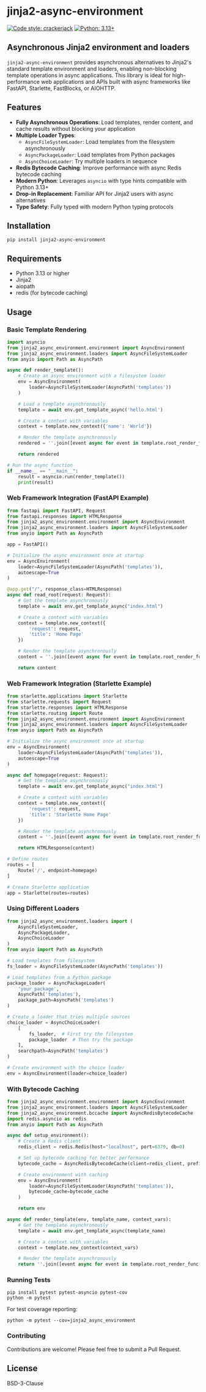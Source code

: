 # jinja2-async-environment

[![Code style: crackerjack](https://img.shields.io/badge/code%20style-crackerjack-000042)](https://github.com/lesleslie/crackerjack)
[![Python: 3.13+](https://img.shields.io/badge/python-3.13%2B-green)](https://www.python.org/downloads/)


## Asynchronous Jinja2 environment and loaders

`jinja2-async-environment` provides asynchronous alternatives to Jinja2's standard template environment and loaders, enabling non-blocking template operations in async applications. This library is ideal for high-performance web applications and APIs built with async frameworks like FastAPI, Starlette, FastBlocks, or AIOHTTP.

## Features

- **Fully Asynchronous Operations**: Load templates, render content, and cache results without blocking your application
- **Multiple Loader Types**:
  - `AsyncFileSystemLoader`: Load templates from the filesystem asynchronously
  - `AsyncPackageLoader`: Load templates from Python packages
  - `AsyncChoiceLoader`: Try multiple loaders in sequence
- **Redis Bytecode Caching**: Improve performance with async Redis bytecode caching
- **Modern Python**: Leverages `asyncio` with type hints compatible with Python 3.13+
- **Drop-in Replacement**: Familiar API for Jinja2 users with async alternatives
- **Type Safety**: Fully typed with modern Python typing protocols

## Installation

```
pip install jinja2-async-environment
```

## Requirements

- Python 3.13 or higher
- Jinja2
- aiopath
- redis (for bytecode caching)

## Usage

### Basic Template Rendering

```python
import asyncio
from jinja2_async_environment.environment import AsyncEnvironment
from jinja2_async_environment.loaders import AsyncFileSystemLoader
from anyio import Path as AsyncPath

async def render_template():
    # Create an async environment with a filesystem loader
    env = AsyncEnvironment(
        loader=AsyncFileSystemLoader(AsyncPath('templates'))
    )

    # Load a template asynchronously
    template = await env.get_template_async('hello.html')

    # Create a context with variables
    context = template.new_context({'name': 'World'})

    # Render the template asynchronously
    rendered = ''.join([event async for event in template.root_render_func(context)])

    return rendered

# Run the async function
if __name__ == "__main__":
    result = asyncio.run(render_template())
    print(result)
```

### Web Framework Integration (FastAPI Example)

```python
from fastapi import FastAPI, Request
from fastapi.responses import HTMLResponse
from jinja2_async_environment.environment import AsyncEnvironment
from jinja2_async_environment.loaders import AsyncFileSystemLoader
from anyio import Path as AsyncPath

app = FastAPI()

# Initialize the async environment once at startup
env = AsyncEnvironment(
    loader=AsyncFileSystemLoader(AsyncPath('templates')),
    autoescape=True
)

@app.get("/", response_class=HTMLResponse)
async def read_root(request: Request):
    # Get the template asynchronously
    template = await env.get_template_async("index.html")

    # Create a context with variables
    context = template.new_context({
        'request': request,
        'title': 'Home Page'
    })

    # Render the template asynchronously
    content = ''.join([event async for event in template.root_render_func(context)])

    return content
```

### Web Framework Integration (Starlette Example)

```python
from starlette.applications import Starlette
from starlette.requests import Request
from starlette.responses import HTMLResponse
from starlette.routing import Route
from jinja2_async_environment.environment import AsyncEnvironment
from jinja2_async_environment.loaders import AsyncFileSystemLoader
from anyio import Path as AsyncPath

# Initialize the async environment once at startup
env = AsyncEnvironment(
    loader=AsyncFileSystemLoader(AsyncPath('templates')),
    autoescape=True
)

async def homepage(request: Request):
    # Get the template asynchronously
    template = await env.get_template_async("index.html")

    # Create a context with variables
    context = template.new_context({
        'request': request,
        'title': 'Starlette Home Page'
    })

    # Render the template asynchronously
    content = ''.join([event async for event in template.root_render_func(context)])

    return HTMLResponse(content)

# Define routes
routes = [
    Route('/', endpoint=homepage)
]

# Create Starlette application
app = Starlette(routes=routes)
```

### Using Different Loaders

```python
from jinja2_async_environment.loaders import (
    AsyncFileSystemLoader,
    AsyncPackageLoader,
    AsyncChoiceLoader
)
from anyio import Path as AsyncPath

# Load templates from filesystem
fs_loader = AsyncFileSystemLoader(AsyncPath('templates'))

# Load templates from a Python package
package_loader = AsyncPackageLoader(
    'your_package',
    AsyncPath('templates'),
    package_path=AsyncPath('templates')
)

# Create a loader that tries multiple sources
choice_loader = AsyncChoiceLoader(
    [
        fs_loader,  # First try the filesystem
        package_loader  # Then try the package
    ],
    searchpath=AsyncPath('templates')
)

# Create environment with the choice loader
env = AsyncEnvironment(loader=choice_loader)
```

### With Bytecode Caching

```python
from jinja2_async_environment.environment import AsyncEnvironment
from jinja2_async_environment.loaders import AsyncFileSystemLoader
from jinja2_async_environment.bccache import AsyncRedisBytecodeCache
import redis.asyncio as redis
from anyio import Path as AsyncPath

async def setup_environment():
    # Create a Redis client
    redis_client = redis.Redis(host="localhost", port=6379, db=0)

    # Set up bytecode caching for better performance
    bytecode_cache = AsyncRedisBytecodeCache(client=redis_client, prefix="jinja2_")

    # Create environment with caching
    env = AsyncEnvironment(
        loader=AsyncFileSystemLoader(AsyncPath('templates')),
        bytecode_cache=bytecode_cache
    )

    return env

async def render_template(env, template_name, context_vars):
    # Get the template asynchronously
    template = await env.get_template_async(template_name)

    # Create a context with variables
    context = template.new_context(context_vars)

    # Render the template asynchronously
    return ''.join([event async for event in template.root_render_func(context)])
```

### Running Tests

```
pip install pytest pytest-asyncio pytest-cov
python -m pytest
```

For test coverage reporting:

```
python -m pytest --cov=jinja2_async_environment
```

### Contributing

Contributions are welcome! Please feel free to submit a Pull Request.

## License

BSD-3-Clause

